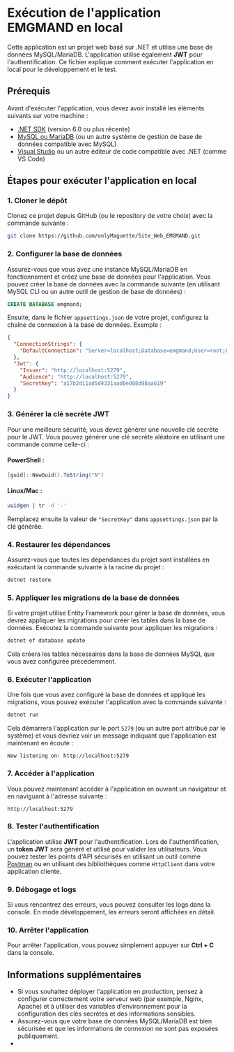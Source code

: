 # Exécution de l'application EMGMAND en local

Cette application est un projet web basé sur .NET et utilise une base de données MySQL/MariaDB. L'application utilise également **JWT** pour l'authentification. Ce fichier explique comment exécuter l'application en local pour le développement et le test.

## Prérequis

Avant d'exécuter l'application, vous devez avoir installé les éléments suivants sur votre machine :

- [.NET SDK](https://dotnet.microsoft.com/download/dotnet) (version 6.0 ou plus récente)
- [MySQL ou MariaDB](https://dev.mysql.com/downloads/installer/) (ou un autre système de gestion de base de données compatible avec MySQL)
- [Visual Studio](https://visualstudio.microsoft.com/downloads/) ou un autre éditeur de code compatible avec .NET (comme VS Code)

## Étapes pour exécuter l'application en local

### 1. Cloner le dépôt

Clonez ce projet depuis GitHub (ou le repository de votre choix) avec la commande suivante :

```bash
git clone https://github.com/onlyMaguette/Site_Web_EMGMAND.git
```

### 2. Configurer la base de données

Assurez-vous que vous avez une instance MySQL/MariaDB en fonctionnement et créez une base de données pour l'application. Vous pouvez créer la base de données avec la commande suivante (en utilisant MySQL CLI ou un autre outil de gestion de base de données) :

```sql
CREATE DATABASE emgmand;
```

Ensuite, dans le fichier `appsettings.json` de votre projet, configurez la chaîne de connexion à la base de données. Exemple :

```json
{
  "ConnectionStrings": {
    "DefaultConnection": "Server=localhost;Database=emgmand;User=root;Password=yourpassword;"
  },
  "Jwt": {
    "Issuer": "http://localhost:5279",
    "Audience": "http://localhost:5279",
    "SecretKey": "a17b2d11ad5d4331aad0e088d98aa619"
  }
}
```

### 3. Générer la clé secrète JWT

Pour une meilleure sécurité, vous devez générer une nouvelle clé secrète pour le JWT. Vous pouvez générer une clé secrète aléatoire en utilisant une commande comme celle-ci :

#### PowerShell :
```powershell
[guid]::NewGuid().ToString("N")
```

#### Linux/Mac :
```bash
uuidgen | tr -d '-'
```

Remplacez ensuite la valeur de `"SecretKey"` dans `appsettings.json` par la clé générée.

### 4. Restaurer les dépendances

Assurez-vous que toutes les dépendances du projet sont installées en exécutant la commande suivante à la racine du projet :

```bash
dotnet restore
```

### 5. Appliquer les migrations de la base de données

Si votre projet utilise Entity Framework pour gérer la base de données, vous devrez appliquer les migrations pour créer les tables dans la base de données. Exécutez la commande suivante pour appliquer les migrations :

```bash
dotnet ef database update
```

Cela créera les tables nécessaires dans la base de données MySQL que vous avez configurée précédemment.

### 6. Exécuter l'application

Une fois que vous avez configuré la base de données et appliqué les migrations, vous pouvez exécuter l'application avec la commande suivante :

```bash
dotnet run
```

Cela démarrera l'application sur le port `5279` (ou un autre port attribué par le système) et vous devriez voir un message indiquant que l'application est maintenant en écoute :

```
Now listening on: http://localhost:5279
```

### 7. Accéder à l'application

Vous pouvez maintenant accéder à l'application en ouvrant un navigateur et en naviguant à l'adresse suivante :

```
http://localhost:5279
```

### 8. Tester l'authentification

L'application utilise **JWT** pour l'authentification. Lors de l'authentification, un **token JWT** sera généré et utilisé pour valider les utilisateurs. Vous pouvez tester les points d'API sécurisés en utilisant un outil comme [Postman](https://www.postman.com/) ou en utilisant des bibliothèques comme `HttpClient` dans votre application cliente.

### 9. Débogage et logs

Si vous rencontrez des erreurs, vous pouvez consulter les logs dans la console. En mode développement, les erreurs seront affichées en détail.

### 10. Arrêter l'application

Pour arrêter l'application, vous pouvez simplement appuyer sur **Ctrl + C** dans la console.

## Informations supplémentaires

- Si vous souhaitez déployer l'application en production, pensez à configurer correctement votre serveur web (par exemple, Nginx, Apache) et à utiliser des variables d'environnement pour la configuration des clés secrètes et des informations sensibles.
- Assurez-vous que votre base de données MySQL/MariaDB est bien sécurisée et que les informations de connexion ne sont pas exposées publiquement.
- 
